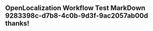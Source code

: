 <properties
ms.topic="hero-topic1"
ms.test1="hero-topic"
ms.test2="test"/>

## OpenLocalization Workflow Test MarkDown 9283398c-d7b8-4c0b-9d3f-9ac2057ab00d thanks!
